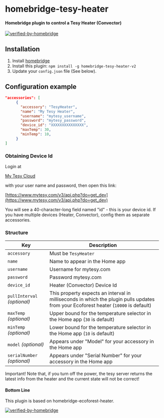 # homebridge-tesy-heater

#### Homebridge plugin to control a Tesy Heater (Convector)

[![verified-by-homebridge](https://badgen.net/badge/homebridge/verified/purple)](https://github.com/homebridge/homebridge/wiki/Verified-Plugins)

## Installation

1. Install [homebridge](https://github.com/homebridge/homebridge#installation-details)
2. Install this plugin: `npm install -g homebridge-tesy-heater-v2`
3. Update your `config.json` file (See below).

## Configuration example

```json
"accessories": [
     {
       "accessory": "TesyHeater",
       "name": "My Tesy Heater",
       "username": "mytesy_username",
       "password": "mytesy_password",
       "device_id": "XXXXXXXXXXXXXXX",
       "maxTemp": 30,
       "minTemp": 10,
     }
]
```

### Obtaining Device Id

Login at

[My Tesy Cloud](http://mytesy.com)

with your user name and password, then open this link:

[https://www.mytesy.com/v3/api.php?do=get_dev](https://www.mytesy.com/v3/api.php?do=get_dev)

You will see a 40-character-long field named "id" - this is your device id. If you have multiple devices (Heater, Convector), config them as separate accessories.

### Structure

| Key | Description |
| --- | --- |
| `accessory` | Must be `TesyHeater` |
| `name` | Name to appear in the Home app |
| `username` | Username for mytesy.com |
| `password` | Password mytesy.com |
| `device_id` | Heater (Convector) Device Id |
| `pullInterval` _(optional)_ | This property expects an interval in milliseconds in which the plugin pulls updates from your Ecoforest heater (`10000` is default)  
| `maxTemp` _(optional)_ | Upper bound for the temperature selector in the Home app (`30` is default) |
| `minTemp` _(optional)_ | Lower bound for the temperature selector in the Home app (`10` is default) |
| `model` _(optional)_ | Appears under "Model" for your accessory in the Home app |
| `serialNumber` _(optional)_ | Appears under "Serial Number" for your accessory in the Home app |

Important! Note that, if you turn off the power, the tesy server returns the latest info from the heater and the current state will not be correct!

#### Bottom Line

This plugin is based on homebridge-ecoforest-heater.

[![verified-by-homebridge](https://badgen.net/badge/homebridge/verified/purple)](https://github.com/homebridge/homebridge/wiki/Verified-Plugins)